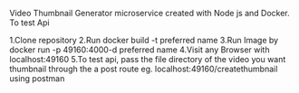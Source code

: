 Video Thumbnail Generator microservice created with Node js and Docker.
To test Api

1.Clone repository
2.Run docker build -t preferred name
3.Run Image by docker run -p 49160:4000-d preferred name
4.Visit any Browser with localhost:49160
5.To test api, pass the file directory of the video you want thumbnail through the a post route
eg. localhost:49160/createthumbnail using postman
